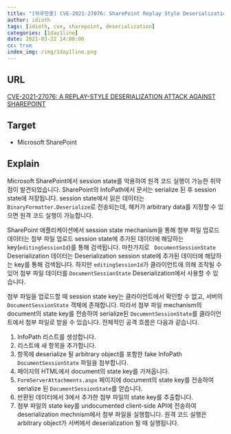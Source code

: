 ```yaml
---
title: "[하루한줄] CVE-2021-27076: SharePoint Replay Style Deserialization 취약점"
author: idioth
tags: [idioth, cve, sharepoint, deserialization]
categories: [1day1line]
date: 2021-03-22 14:00:00
cc: true
index_img: /img/1day1line.png
---
```


## URL 

[CVE-2021-27076: A REPLAY-STYLE DESERIALIZATION ATTACK AGAINST SHAREPOINT](https://www.zerodayinitiative.com/blog/2021/3/17/cve-2021-27076-a-replay-style-deserialization-attack-against-sharepoint)



## Target

- Microsoft SharePoint



## Explain

Microsoft SharePoint에서 session state를 악용하여 원격 코드 실행이 가능한 취약점이 발견되었습니다. SharePoint의 InfoPath에서 문서는 serialize 된 후 session state에 저장됩니다. session state에서 읽은 데이터는 `BinaryFormatter.Deserialize`로 전송되는데, 해커가 arbitrary data를 지정할 수 있으면 원격 코드 실행이 가능합니다.

SharePoint 애플리케이션에서 session state mechanism을 통해 첨부 파일 업로드 데이터는 첨부 파일 업로드 session state에 추가된 데이터에 해당하는 key(`editingSessionId`)를 통해 검색됩니다. 마찬가지로 ` DocumentSessionState` Deserialization 데이터는 Deserialization session state에 추가된 데이터에 해당하는 key를 통해 검색됩니다. 하지만 `editingSessionId`가 클라이언트에 의해 조작될 수 있어 첨부 파일 데이터를 `DocumentSessionState` Deserialization에서 사용할 수 있습니다.

첨부 파일을 업로드할 때 session state key는 클라이언트에서 확인할 수 없고, 서버의 `DocumentSessionState` 객체에 존재합니다. 따라서 첨부 파일 mechanism의 document의 state key를 전송하여 serialize된 `DocumentSessionState`를 클라이언트에서 첨부 파일로 받을 수 있습니다. 전체적인 공격 흐름은 다음과 같습니다.

1. InfoPath 리스트를 생성합니다.
2. 리스트에 새 항목을 추가합니다.
3. 항목에 deserialize 될 arbitrary object를 포함한 fake InfoPath `DocumentSessionState` 파일을 첨부합니다.
4. 페이지의 HTML에서 document의 state key를 가져옵니다.
5. `FormServerAttachments.aspx` 페이지에 document의 state key를 전송하여 serialize 된 `DocumentSessionState`를 얻습니다.
6. 반환된 데이터에서 3에서 추가한 첨부 파일의 state key를 추출합니다.
7. 첨부 파일의 state key를 undocumented client-side API에 전송하여 deserialization mechnism에서 첨부 파일을 실행합니다. 원격 코드 실행은 arbitrary object가 서버에서 deserialization 될 때 실행됩니다.